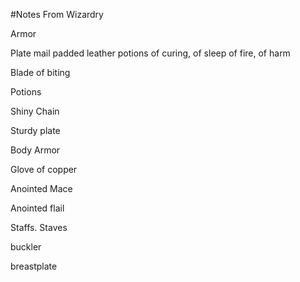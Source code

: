 #Notes From Wizardry

Armor

Plate mail
padded leather
potions of curing, of sleep of fire, of harm

Blade of biting

Potions

Shiny Chain

Sturdy plate

Body Armor

Glove of copper

Anointed Mace

Anointed flail

Staffs. Staves



buckler 

breastplate